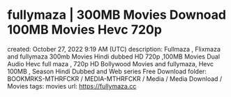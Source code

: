 # fullymaza | 300MB Movies Downoad 100MB Movies Hevc 720p

created: October 27, 2022 9:19 AM (UTC)
description: Fullmaza , Flixmaza and fullymaza 300mb Movies Hindi dubbed HD 720p ,100MB Movies Dual Audio Hevc full maza , 720p HD Bollywood Movies and fullymaza, Hevc 100MB , Season Hindi Dubbed and Web series Free Download
folder: BOOKMRKS-MTHRFCKR / MEDIA-MTHRFCKR / Media / Media Download / Movies
tags: movies
url: https://fullymaza.cc